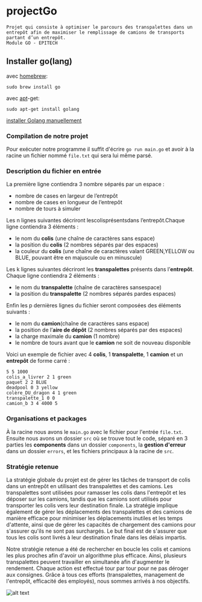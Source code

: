 # projectGo
    Projet qui consiste à optimiser le parcours des transpalettes dans un entrepôt afin de maximiser le remplissage de camions de transports partant d’un entrepôt.
    Module GO - EPITECH
## Installer go(lang)

avec [homebrew](http://mxcl.github.io/homebrew/):

```Shell
sudo brew install go
```

avec [apt](http://packages.qa.debian.org/a/apt.html)-get:

```Shell
sudo apt-get install golang
```

[installer Golang manuellement](https://golang.org/doc/install)

### Compilation de notre projet

Pour exécuter notre programme il suffit d'écrire ```go run main.go``` et avoir à la racine un fichier nommé ```file.txt``` qui sera lui même parsé.

### Description du fichier en entrée

La première ligne contiendra 3 nombre séparés par un espace :
* nombre de cases en largeur de l’entrepôt
* nombre de cases en longueur de l’entrepôt
* nombre de tours à simuler

Les n lignes suivantes décriront lescolisprésentsdans l’entrepôt.Chaque ligne contiendra 3 éléments :
* le nom du **colis** (une chaîne de caractères sans espace)
* la position du **colis** (2 nombres séparés par des espaces)
* la couleur du **colis** (une chaîne de caractères valant GREEN,YELLOW ou BLUE, pouvant être en majuscule ou en minuscule)

Les k lignes suivantes décriront les **transpalettes** présents dans l’**entrepôt**.
Chaque ligne contiendra 2 éléments :
* le nom du **transpalette** (chaîne de caractères sansespace)
* la position du **transpalette** (2 nombres séparés pardes espaces)

Enfin les p dernières lignes du fichier seront composées des éléments suivants :
* le nom du **camion**(chaîne de caractères sans espace)
* la position de l’**aire de dépôt** (2 nombres séparés par des espaces)
* la charge maximale du **camion** (1 nombre)
* le nombre de tours avant que le **camion** ne soit de nouveau disponible


Voici un exemple de fichier avec 4 **colis**, 1 **transpalette**, 1 **camion** et un **entrepôt** de forme carré :

```Shell
5 5 1000 
colis_a_livrer 2 1 green 
paquet 2 2 BLUE 
deadpool 0 3 yellow 
colère_DU_dragon 4 1 green
transpalette_1 0 0 
camion_b 3 4 4000 5
```


### Organisations et packages

À la racine nous avons le ```main.go``` avec le fichier pour l'entrée ```file.txt```.
Ensuite nous avons un dossier ```src``` où se trouve tout le code,
séparé en 3 parties les **components** dans un dossier ```components```, la **gestion d'erreur**  dans un dossier ```errors```, et les fichiers principaux à la racine de ```src```.

### Stratégie retenue

La stratégie globale du projet est de gérer les tâches de transport de colis dans un entrepôt en utilisant des transpalettes et des camions. Les transpalettes sont utilisées pour ramasser les colis dans l'entrepôt et les déposer sur les camions, tandis que les camions sont utilisés pour transporter les colis vers leur destination finale. La stratégie implique également de gérer les déplacements des transpalettes et des camions de manière efficace pour minimiser les déplacements inutiles et les temps d'attente, ainsi que de gérer les capacités de chargement des camions pour s'assurer qu'ils ne sont pas surchargés. Le but final est de s'assurer que tous les colis sont livrés à leur destination finale dans les délais impartis.

Notre stratégie retenue a été de rechercher en boucle les colis et camions les plus proches afin d'avoir un algorithme plus efficace. Ainsi, plusieurs transpalettes peuvent travailler en simultanée afin d'augmenter le rendement. Chaque action est effectué tour par tour pour ne pas déroger aux consignes. Grâce à tous ces efforts (transpalettes, management de l'entrepôt, efficacité des employés), nous sommes arrivés à nos objectifs.

![alt text](https://www.zupimages.net/up/23/02/yrr8.png)
